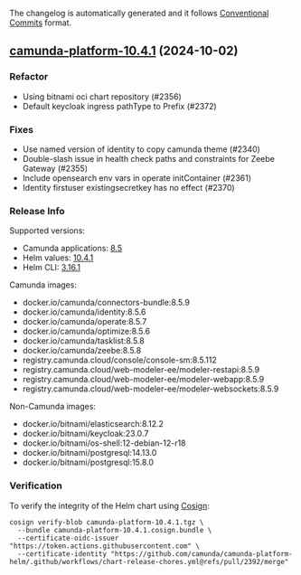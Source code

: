 The changelog is automatically generated and it follows [Conventional Commits](https://www.conventionalcommits.org/en/v1.0.0/) format.

## [camunda-platform-10.4.1](https://github.com/camunda/camunda-platform-helm/releases/tag/camunda-platform-10.4.1) (2024-10-02)

### Refactor

- Using bitnami oci chart repository (#2356)
- Default keycloak ingress pathType to Prefix (#2372)

### Fixes

- Use named version of identity to copy camunda theme (#2340)
- Double-slash issue in health check paths and constraints for Zeebe Gateway (#2355)
- Include opensearch env vars in operate initContainer (#2361)
- Identity firstuser existingsecretkey has no effect (#2370)

<!-- generated by git-cliff -->
### Release Info

Supported versions:

- Camunda applications: [8.5](https://github.com/camunda/camunda-platform/releases?q=tag%3A8.5&expanded=true)
- Helm values: [10.4.1](https://artifacthub.io/packages/helm/camunda/camunda-platform/10.4.1#parameters)
- Helm CLI: [3.16.1](https://github.com/helm/helm/releases/tag/v3.16.1)

Camunda images:

- docker.io/camunda/connectors-bundle:8.5.9
- docker.io/camunda/identity:8.5.6
- docker.io/camunda/operate:8.5.7
- docker.io/camunda/optimize:8.5.6
- docker.io/camunda/tasklist:8.5.8
- docker.io/camunda/zeebe:8.5.8
- registry.camunda.cloud/console/console-sm:8.5.112
- registry.camunda.cloud/web-modeler-ee/modeler-restapi:8.5.9
- registry.camunda.cloud/web-modeler-ee/modeler-webapp:8.5.9
- registry.camunda.cloud/web-modeler-ee/modeler-websockets:8.5.9

Non-Camunda images:

- docker.io/bitnami/elasticsearch:8.12.2
- docker.io/bitnami/keycloak:23.0.7
- docker.io/bitnami/os-shell:12-debian-12-r18
- docker.io/bitnami/postgresql:14.13.0
- docker.io/bitnami/postgresql:15.8.0

### Verification

To verify the integrity of the Helm chart using [Cosign](https://docs.sigstore.dev/signing/quickstart/):

```shell
cosign verify-blob camunda-platform-10.4.1.tgz \
  --bundle camunda-platform-10.4.1.cosign.bundle \
  --certificate-oidc-issuer "https://token.actions.githubusercontent.com" \
  --certificate-identity "https://github.com/camunda/camunda-platform-helm/.github/workflows/chart-release-chores.yml@refs/pull/2392/merge"
```
